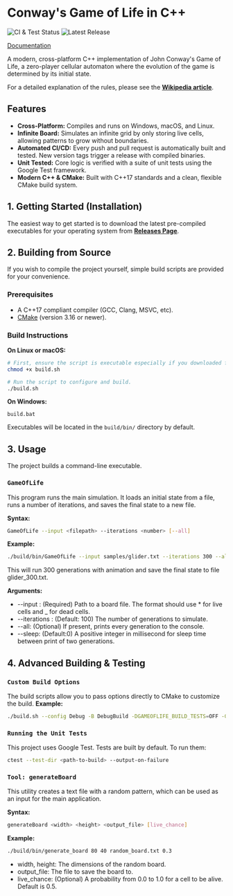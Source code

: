 # Conway's Game of Life in C++

![CI & Test Status](https://github.com/HEShuang/GameOfLife/actions/workflows/ci.yml/badge.svg)
![Latest Release](https://img.shields.io/github/v/release/HEShuang/GameOfLife?include_prereleases)

[Documentation](https://heshuang.github.io/GameOfLife/)

A modern, cross-platform C++ implementation of John Conway's Game of Life, a zero-player cellular automaton where the evolution of the game is determined by its initial state.

For a detailed explanation of the rules, please see the [**Wikipedia article**](https://en.wikipedia.org/wiki/Conway%27s_Game_of_Life).

## Features

* **Cross-Platform:** Compiles and runs on Windows, macOS, and Linux.
* **Infinite Board:** Simulates an infinite grid by only storing live cells, allowing patterns to grow without boundaries.
* **Automated CI/CD:** Every push and pull request is automatically built and tested. New version tags trigger a release with compiled binaries.
* **Unit Tested:** Core logic is verified with a suite of unit tests using the Google Test framework.
* **Modern C++ & CMake:** Built with C++17 standards and a clean, flexible CMake build system.

## 1. Getting Started (Installation)

The easiest way to get started is to download the latest pre-compiled executables for your operating system from **[Releases Page](https://github.com/HEShuang/GameOfLife/releases)**.

## 2. Building from Source

If you wish to compile the project yourself, simple build scripts are provided for your convenience.

### Prerequisites
* A C++17 compliant compiler (GCC, Clang, MSVC, etc).
* [CMake](https://cmake.org/download/) (version 3.16 or newer).

### Build Instructions
**On Linux or macOS:**
  ```bash
  # First, ensure the script is executable especially if you downloaded from zip(this is only needed once).
  chmod +x build.sh

  # Run the script to configure and build.
  ./build.sh
  ```
**On Windows:**
```batch
build.bat
```
Executables will be located in the `build/bin/` directory by default.

## 3. Usage

The project builds a command-line executable.

### `GameOfLife`
This program runs the main simulation. It loads an initial state from a file, runs a number of iterations, and saves the final state to a new file.

**Syntax:**
```bash
GameOfLife --input <filepath> --iterations <number> [--all]
```
**Example:**
```bash
./build/bin/GameOfLife --input samples/glider.txt --iterations 300 --all
```
This will run 300 generations with animation and save the final state to file glider_300.txt.

**Arguments:**
* --input <filepath>: (Required) Path to a board file. The format should use * for live cells and _ for dead cells.
* --iterations <number>: (Default: 100) The number of generations to simulate.
* --all: (Optional) If present, prints every generation to the console.
* --sleep: (Default:0) A positive integer in millisecond for sleep time between print of two generations.

## 4. Advanced Building & Testing
### `Custom Build Options`
The build scripts allow you to pass options directly to CMake to customize the build.
**Example:**
```bash
./build.sh --config Debug -B DebugBuild -DGAMEOFLIFE_BUILD_TESTS=OFF -G "Unix Makefiles"
```
### `Running the Unit Tests`
This project uses Google Test. Tests are built by default. To run them:
```bash
ctest --test-dir <path-to-build> --output-on-failure
```
### `Tool: generateBoard`
This utility creates a text file with a random pattern, which can be used as an input for the main application.

**Syntax:**
```bash
generateBoard <width> <height> <output_file> [live_chance]
```
**Example:**
```bash
./build/bin/generate_board 80 40 random_board.txt 0.3
```
* width, height: The dimensions of the random board.
* output_file: The file to save the board to.
* live_chance: (Optional) A probability from 0.0 to 1.0 for a cell to be alive. Default is 0.5.
